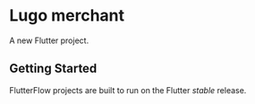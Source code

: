 # Lugo merchant

A new Flutter project.

## Getting Started

FlutterFlow projects are built to run on the Flutter _stable_ release.
